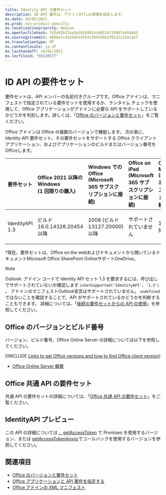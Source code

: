 ```yaml
---
title: Identity API の要件セット
description: ID API 要件は、アドインOffice情報を設定します。
ms.date: 10/05/2021
ms.prod: non-product-specific
ms.localizationpriority: medium
ms.openlocfilehash: 743e92b22aa3e5026991bc08524f35607a58a4d3
ms.sourcegitcommit: 489befc41e543a4fb3c504fd9b3f61322134c1ef
ms.translationtype: MT
ms.contentlocale: ja-JP
ms.lasthandoff: 10/06/2021
ms.locfileid: "60138577"
---
```

# <a name="identity-api-requirement-sets"></a>ID API の要件セット

要件セットは、API メンバーの名前付きグループです。Office アドインは、マニフェストで指定されている要件セットを使用するか、ランタイム チェックを使用して、Office アプリケーションがアドインに必要な API をサポートしているかどうかを判別します。詳しくは、「[Office のバージョンと要件セット](../../develop/office-versions-and-requirement-sets.md)」をご覧ください。

Office アドインは Office の複数のバージョンで機能します。 次の表に、Identity API 要件セット、その要件セットをサポートする Office クライアント アプリケーション、およびアプリケーションのビルドまたはバージョン番号をOfficeします。

|  要件セット  | Office 2021 以降のWindows<br>(1 回限りの購入) | Windows での Office<br>(Microsoft 365 サブスクリプションに接続) |  Office on iPad<br>(Microsoft 365 サブスクリプションに接続)  |  Office on Mac<br>(Microsoft 365 サブスクリプションに接続)  | Office on the web  |
|:-----|:-----|:-----|:-----|:-----|:-----|
| IdentityAPI 1.3  | ビルド 16.0.14326.20454 以降 | 2008 (ビルド 13127.20000) 以降 | サポートされていません | 16.40 以降 | Microsoft Office SharePoint OnlineとOneDrive\* |

\*現在、要件セットは、Office on the webおよびドキュメントから開いているドキュメントMicrosoft Office SharePoint OnlineサポートOneDrive。

> [!NOTE]
> Outlook: アドイン コードで Identity API セット 1.3 を要求するには、呼び出しでサポートされていないか確認します `isSetSupported('IdentityAPI', '1.3')` 。 アドインのマニフェストOutlook宣言はサポートされていません。 `undefined` ではないことを確認することで、API がサポートされているかどうかを判断することもできます。 詳細については、「[後続の要件セットからの API の使用](outlook-api-requirement-sets.md#using-apis-from-later-requirement-sets)」を参照してください。

## <a name="office-versions-and-build-numbers"></a>Office のバージョンとビルド番号

バージョン、ビルド番号、Office Online Server の詳細については以下を参照してください。

[!INCLUDE [Links to get Office versions and how to find Office client version](../../includes/links-get-office-versions-builds.md)]
- [Office Online Server 概要](/officeonlineserver/office-online-server-overview)

## <a name="office-common-api-requirement-sets"></a>Office 共通 API の要件セット

共通 API の要件セットの詳細については、「[Office 共通 API の要件セット](office-add-in-requirement-sets.md)」をご覧ください。

## <a name="identityapi-preview"></a>IdentityAPI プレビュー

この API の詳細については [、getAccessToken](/javascript/api/office-runtime/officeruntime.auth#getaccesstoken-options-) で Promises を使用するバージョン、または [getAccessTokenAsync](/javascript/api/office/office.auth#getAccessTokenAsync_options__callback_)でコールバックを使用するバージョンを参照してください。

## <a name="see-also"></a>関連項目

- [Office のバージョンと要件セット](../../develop/office-versions-and-requirement-sets.md)
- [Office アプリケーションと API 要件を指定する](../../develop/specify-office-hosts-and-api-requirements.md)
- [Office アドインの XML マニフェスト](../../develop/add-in-manifests.md)
